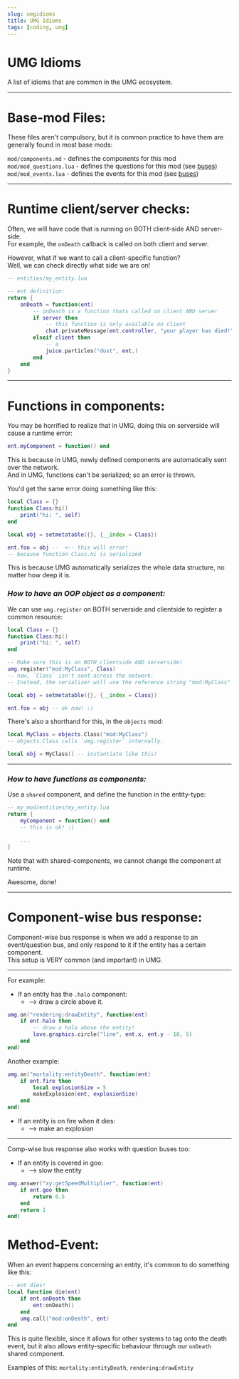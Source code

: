 ```yaml
---
slug: umgidioms
title: UMG Idioms
tags: [coding, umg]
---
```


# UMG Idioms
A list of idioms that are common in the UMG ecosystem.

<!--truncate-->

------------------

# Base-mod Files:
These files aren't compulsory, but it is common practice to have them are generally found in most base mods:

`mod/components.md` - defines the components for this mod
`mod/mod_questions.lua` - defines the questions for this mod (see [buses](Buses))
`mod/mod_events.lua` - defines the events for this mod (see [buses](Buses))


------------------

# Runtime client/server checks:
Often, we will have code that is running on BOTH client-side AND server-side.<br/>
For example, the `onDeath` callback is called on both client and server.

However, what if we want to call a client-specific function?<br/>
Well, we can check directly what side we are on!
```lua
-- entities/my_entity.lua

-- ent definition:
return {
    onDeath = function(ent)
        -- onDeath is a function thats called on client AND server
        if server then
            -- this function is only available on client
            chat.privateMessage(ent.controller, "your player has died!")
        elseif client then
            -- a
            juice.particles("dust", ent,)
        end
    end
}

```


------------------

# Functions in components:
You may be horrified to realize that in UMG, doing this on serverside will cause a runtime error:
```lua
ent.myComponent = function() end
```
This is because in UMG, newly defined components are automatically sent over the network.<br/>
And in UMG, functions can't be serialized; so an error is thrown.

You'd get the same error doing something like this:
```lua
local Class = {}
function Class:hi()
    print("hi: ", self)
end

local obj = setmetatable({}, {__index = Class})

ent.foo = obj --  <-- this will error!
-- because function Class.hi is serialized
```
This is because UMG automatically serializes the whole data structure, no matter how deep it is.

### *How to have an OOP object as a component:*
We can use `umg.register` on BOTH serverside and clientside to register a common resource:
```lua
local Class = {}
function Class:hi()
    print("hi: ", self)
end

-- Make sure this is on BOTH clientside AND serverside!
umg.register("mod:MyClass", Class)
-- now, `Class` isn't sent across the network.
-- Instead, the serializer will use the reference string "mod:MyClass"

local obj = setmetatable({}, {__index = Class})

ent.foo = obj -- ok now! :)
```
There's also a shorthand for this, in the `objects` mod:
```lua
local MyClass = objects.Class("mod:MyClass")
-- objects.Class calls `umg.register` internally.

local obj = MyClass() -- instantiate like this!
```

------------

### *How to have functions as components:*
Use a `shared` component, and define the function in the entity-type:
```lua
-- my_mod/entities/my_entity.lua
return {
    myComponent = function() end
    -- this is ok! :)

    ...
}
```
Note that with shared-components, we cannot change the component at runtime.

Awesome, done!


--------------------


# Component-wise bus response:
Component-wise bus response is when we add a response to an event/question bus, and only respond to it if the entity has a certain component.<br/>
This setup is VERY common (and important) in UMG.

-----------------

For example:
- If an entity has the `.halo` component:
    - --> draw a circle above it.
```lua
umg.on("rendering:drawEntity", function(ent)
    if ent.halo then
        -- draw a halo above the entity!
        love.graphics.circle("line", ent.x, ent.y - 10, 5)
    end
end)
```

Another example:
```lua
umg.on("mortality:entityDeath", function(ent)
    if ent.fire then
        local explosionSize = 5
        makeExplosion(ent, explosionSize)
    end
end)
```
- If an entity is on fire when it dies:
    - --> make an explosion

--------------

Comp-wise bus response also works with question buses too:
- If an entity is covered in goo:
    - --> slow the entity
```lua
umg.answer("xy:getSpeedMultiplier", function(ent)
    if ent.goo then
        return 0.5
    end
    return 1
end)
```



# Method-Event:
When an event happens concerning an entity, it's common to do something like this:
```lua
-- ent dies!
local function die(ent)
    if ent.onDeath then
        ent:onDeath()
    end
    umg.call("mod:onDeath", ent)
end
```

This is quite flexible, since it allows for other systems to tag onto the death event, but it also allows entity-specific behaviour through our `onDeath` shared component.

Examples of this: `mortality:entityDeath`, `rendering:drawEntity`


